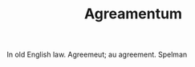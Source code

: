 ---
title: Agreamentum
letter: A
permalink: "/definitions/agreamentum.html"
body: In old English law. Agreemeut; au agreement. Spelman
published_at: '2018-07-07'
layout: post
---